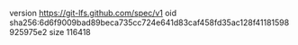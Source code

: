 version https://git-lfs.github.com/spec/v1
oid sha256:6d6f9009bad89beca735cc724e641d83caf458fd35ac128f41181598925975e2
size 116418
